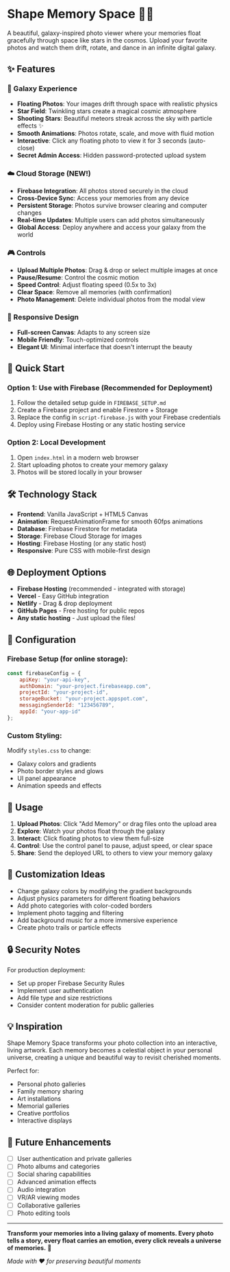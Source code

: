 # Shape Memory Space 🌌✨

A beautiful, galaxy-inspired photo viewer where your memories float gracefully through space like stars in the cosmos. Upload your favorite photos and watch them drift, rotate, and dance in an infinite digital galaxy.

## ✨ Features

### 🌟 Galaxy Experience
- **Floating Photos**: Your images drift through space with realistic physics
- **Star Field**: Twinkling stars create a magical cosmic atmosphere
- **Shooting Stars**: Beautiful meteors streak across the sky with particle effects ✨
- **Smooth Animations**: Photos rotate, scale, and move with fluid motion
- **Interactive**: Click any floating photo to view it for 3 seconds (auto-close)
- **Secret Admin Access**: Hidden password-protected upload system

### ☁️ Cloud Storage (NEW!)
- **Firebase Integration**: All photos stored securely in the cloud
- **Cross-Device Sync**: Access your memories from any device
- **Persistent Storage**: Photos survive browser clearing and computer changes
- **Real-time Updates**: Multiple users can add photos simultaneously
- **Global Access**: Deploy anywhere and access your galaxy from the world

### 🎮 Controls
- **Upload Multiple Photos**: Drag & drop or select multiple images at once
- **Pause/Resume**: Control the cosmic motion
- **Speed Control**: Adjust floating speed (0.5x to 3x)
- **Clear Space**: Remove all memories (with confirmation)
- **Photo Management**: Delete individual photos from the modal view

### 📱 Responsive Design
- **Full-screen Canvas**: Adapts to any screen size
- **Mobile Friendly**: Touch-optimized controls
- **Elegant UI**: Minimal interface that doesn't interrupt the beauty

## 🚀 Quick Start

### Option 1: Use with Firebase (Recommended for Deployment)
1. Follow the detailed setup guide in `FIREBASE_SETUP.md`
2. Create a Firebase project and enable Firestore + Storage  
3. Replace the config in `script-firebase.js` with your Firebase credentials
4. Deploy using Firebase Hosting or any static hosting service

### Option 2: Local Development
1. Open `index.html` in a modern web browser
2. Start uploading photos to create your memory galaxy
3. Photos will be stored locally in your browser

## 🛠 Technology Stack

- **Frontend**: Vanilla JavaScript + HTML5 Canvas
- **Animation**: RequestAnimationFrame for smooth 60fps animations
- **Database**: Firebase Firestore for metadata
- **Storage**: Firebase Cloud Storage for images
- **Hosting**: Firebase Hosting (or any static host)
- **Responsive**: Pure CSS with mobile-first design

## 🌐 Deployment Options

- **Firebase Hosting** (recommended - integrated with storage)
- **Vercel** - Easy GitHub integration
- **Netlify** - Drag & drop deployment  
- **GitHub Pages** - Free hosting for public repos
- **Any static hosting** - Just upload the files!

## 🔧 Configuration

### Firebase Setup (for online storage):
```javascript
const firebaseConfig = {
    apiKey: "your-api-key",
    authDomain: "your-project.firebaseapp.com", 
    projectId: "your-project-id",
    storageBucket: "your-project.appspot.com",
    messagingSenderId: "123456789",
    appId: "your-app-id"
};
```

### Custom Styling:
Modify `styles.css` to change:
- Galaxy colors and gradients
- Photo border styles and glows
- UI panel appearance
- Animation speeds and effects

## 📝 Usage

1. **Upload Photos**: Click "Add Memory" or drag files onto the upload area
2. **Explore**: Watch your photos float through the galaxy
3. **Interact**: Click floating photos to view them full-size
4. **Control**: Use the control panel to pause, adjust speed, or clear space
5. **Share**: Send the deployed URL to others to view your memory galaxy

## 🎨 Customization Ideas

- Change galaxy colors by modifying the gradient backgrounds
- Adjust physics parameters for different floating behaviors
- Add photo categories with color-coded borders
- Implement photo tagging and filtering
- Add background music for a more immersive experience
- Create photo trails or particle effects

## 🔒 Security Notes

For production deployment:
- Set up proper Firebase Security Rules
- Implement user authentication
- Add file type and size restrictions
- Consider content moderation for public galleries

## 💡 Inspiration

Shape Memory Space transforms your photo collection into an interactive, living artwork. Each memory becomes a celestial object in your personal universe, creating a unique and beautiful way to revisit cherished moments.

Perfect for:
- Personal photo galleries
- Family memory sharing
- Art installations  
- Memorial galleries
- Creative portfolios
- Interactive displays

## 🚀 Future Enhancements

- [ ] User authentication and private galleries
- [ ] Photo albums and categories
- [ ] Social sharing capabilities
- [ ] Advanced animation effects
- [ ] Audio integration
- [ ] VR/AR viewing modes
- [ ] Collaborative galleries
- [ ] Photo editing tools

---

**Transform your memories into a living galaxy of moments. Every photo tells a story, every float carries an emotion, every click reveals a universe of memories.** 🌌

*Made with ❤️ for preserving beautiful moments*
